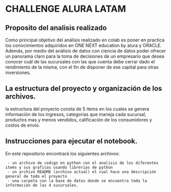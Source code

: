 # CHALLENGE ALURA LATAM
## Proposito del analisis realizado

Como principal objetivo del análisis realizado en colab es poner en practica los conocimientos adquiridos en ONE NEXT education by alura y ORACLE. Además, por medio del análisis de datos con ciencia de datos poder ofrecer un panorama claro para la toma de decisiones de un empresario que desea conocer cuál de las sucursales con las que cuenta debe cerrar dado el rendimiento de la misma, con el fin de disponer de ese capital para otras inversiones.

## La estructura del proyecto y organización de los archivos.

la estructura del proyecto consta de 5 items en los cuales se genera información de los ingresos, categorias que maneja cada sucursal, productos mas y menos vendidos, calificación de los consumidores y costos de envío. 

## Instrucciones para ejecutar el notebook.

En este repositorio encontrará los siguientes archivos:

     - un archivo de codigo en python con el analisis de los diferentes items y sus graficas usando librerias de python 
     - un archivo README (archivo actual) el cual hace una descripción general de todo el proyecto
     - una carpeta con la base de datos donde se encuentra toda la información de las 4 sucursales.      
